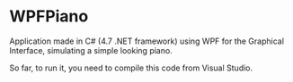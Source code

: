 # WPFPiano
Application made in C# (4.7 .NET framework) using WPF for the Graphical Interface, simulating a simple looking piano.

So far, to run it, you need to compile this code from Visual Studio.
 
